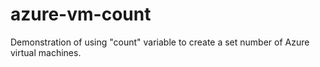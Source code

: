 # azure-vm-count

Demonstration of using "count" variable to create a set number of Azure virtual machines.
